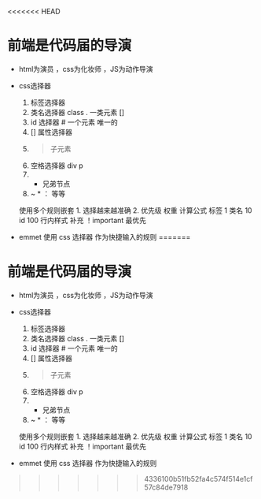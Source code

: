 <<<<<<< HEAD
# 前端是代码届的导演

- html为演员 ，css为化妆师 ，JS为动作导演

- css选择器
    1. 标签选择器
    2. 类名选择器  class . 一类元素 []
    3. id 选择器  # 一个元素 唯一的
    4. [] 属性选择器
    5. > 子元素
    6. 空格选择器 div p
    7. + 兄弟节点
    8. ~ * ： 等等
    
    使用多个规则嵌套
        1. 选择越来越准确
        2. 优先级 权重 计算公式
            标签 1
            类名 10
            id 100
            行内样式 补充
            ！important 最优先

- emmet 使用 css 选择器 作为快捷输入的规则
=======
# 前端是代码届的导演

- html为演员 ，css为化妆师 ，JS为动作导演

- css选择器
    1. 标签选择器
    2. 类名选择器  class . 一类元素 []
    3. id 选择器  # 一个元素 唯一的
    4. [] 属性选择器
    5. > 子元素
    6. 空格选择器 div p
    7. + 兄弟节点
    8. ~ * ： 等等
    
    使用多个规则嵌套
        1. 选择越来越准确
        2. 优先级 权重 计算公式
            标签 1
            类名 10
            id 100
            行内样式 补充
            ！important 最优先

- emmet 使用 css 选择器 作为快捷输入的规则
>>>>>>> 4336100b51fb52fa4c574f514e1cf57c84de7918
